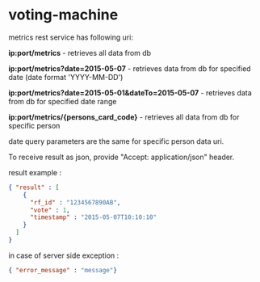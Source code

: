 # voting-machine

metrics rest service has following uri:

**ip:port/metrics** - retrieves all data from db

**ip:port/metrics?date=2015-05-07** - retrieves data from db for specified date (date format 'YYYY-MM-DD')

**ip:port/metrics?date=2015-05-01&dateTo=2015-05-07** - retrieves data from db for specified date range

**ip:port/metrics/{persons_card_code}** - retrieves all data from db for specific person

date query parameters are the same for specific person data uri.

To receive result as json, provide "Accept: application/json" header.

result example :
```json
{ "result" : [
    {
      "rf_id" : "1234567890AB",
      "vote" : 1,
      "timestamp" : "2015-05-07T10:10:10"
    }
  ]
}
```
in case of server side exception :
```json
{ "error_message" : "message"}
```
